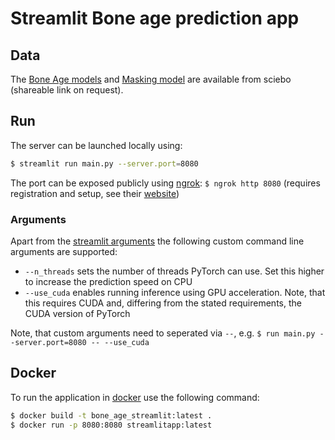 # Streamlit Bone age prediction app


## Data
The [Bone Age models](https://uni-bonn.sciebo.de/apps/files/?dir=/bone2gene%20backup/models/best_models&fileid=1922683453) and [Masking model](https://uni-bonn.sciebo.de/apps/files/?dir=/bone2gene%20backup/masks/models/pretrained_tensormask_cosine/ckp&fileid=1922659654) are available from sciebo (shareable link on request).

## Run

The server can be launched locally using:

```bash
$ streamlit run main.py --server.port=8080
```
The port can be exposed publicly using [ngrok](https://ngrok.com/): `$ ngrok http 8080` (requires registration and setup, see their [website](https://ngrok.com/))

### Arguments
Apart from the [streamlit arguments](https://docs.streamlit.io/library/advanced-features/cli)
the following custom command line arguments are supported:
 * `--n_threads` sets the number of threads PyTorch can use. Set this higher to increase the prediction speed on CPU
 * `--use_cuda` enables running inference using GPU acceleration. Note, that this requires CUDA and, differing from the stated requirements, the CUDA version of PyTorch

Note, that custom arguments need to seperated via `--`, e.g. `$ run main.py --server.port=8080 -- --use_cuda`



## Docker

To run the application in [docker](https://www.section.io/engineering-education/how-to-deploy-streamlit-app-with-docker/)
use the following command:

```bash
$ docker build -t bone_age_streamlit:latest .
$ docker run -p 8080:8080 streamlitapp:latest
```
